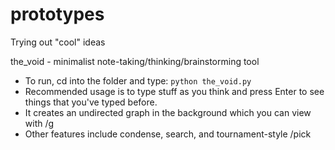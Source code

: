 # prototypes
Trying out "cool" ideas

the_void - minimalist note-taking/thinking/brainstorming tool
- To run, cd into the folder and type: ```python the_void.py```
- Recommended usage is to type stuff as you think and press Enter to see things that you've typed before.
- It creates an undirected graph in the background which you can view with /g
- Other features include condense, search, and tournament-style /pick
